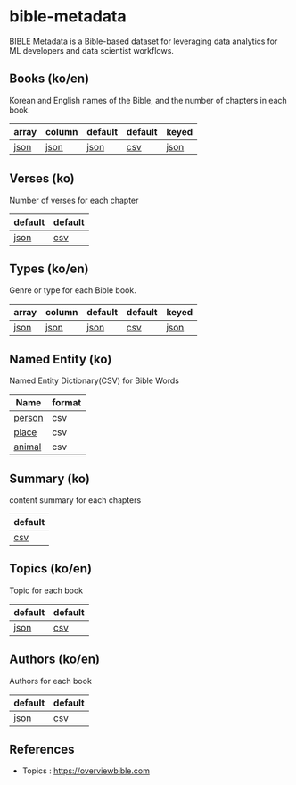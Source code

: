 # bible-metadata
BIBLE Metadata is a Bible-based dataset for leveraging data analytics for ML developers and data scientist workflows.



## Books (ko/en)

Korean and English names of the Bible, and the number of chapters in each book.

| array                      | column                      | default                      | default                    | keyed                      |
| -------------------------- | --------------------------- | ---------------------------- | -------------------------- | -------------------------- |
| [json](./books/array.json) | [json](./books/column.json) | [json](./books/default.json) | [csv](./books/default.csv) | [json](./books/keyed.json) |





## Verses (ko)

Number of verses for each chapter

| default                          | default                        |
| -------------------------------- | ------------------------------ |
| [json](./verses/default.ko.json) | [csv](./verses/default.ko.csv) |





## Types (ko/en)

Genre or type for each Bible book.

| array                      | column                      | default                      | default                    | keyed                      |
| -------------------------- | --------------------------- | ---------------------------- | -------------------------- | -------------------------- |
| [json](./types/array.json) | [json](./types/column.json) | [json](./types/default.json) | [csv](./types/default.csv) | [json](./types/keyed.json) |





## Named Entity (ko)

Named Entity Dictionary(CSV) for Bible Words

| Name                      | format |
| ------------------------- | ------ |
| [person](./ne/person.csv) | csv    |
| [place](./ne/place.csv)   | csv    |
| [animal](./ne/animal.csv) | csv    |



## Summary (ko)

content summary for each chapters

| default                         |
| ------------------------------- |
| [csv](./summary/default.ko.csv) |



## Topics (ko/en)

Topic for each book

| default                       | default                     |
| ----------------------------- | --------------------------- |
| [json](./topics/default.json) | [csv](./topics/default.csv) |



## Authors (ko/en)

Authors for each book

| default                        | default                      |
| ------------------------------ | ---------------------------- |
| [json](./authors/default.json) | [csv](./authors/default.csv) |





## References

- Topics : https://overviewbible.com

